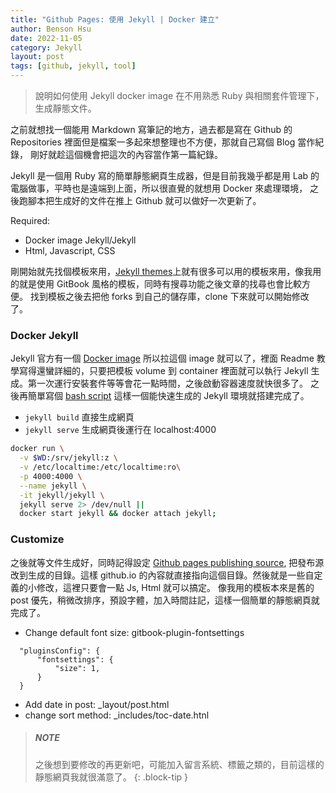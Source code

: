 ```yaml
---
title: "Github Pages: 使用 Jekyll | Docker 建立"
author: Benson Hsu
date: 2022-11-05
category: Jekyll
layout: post
tags: [github, jekyll, tool]
---
```


> 說明如何使用 Jekyll docker image 在不用熟悉 Ruby 與相關套件管理下，生成靜態文件。


之前就想找一個能用 Markdown 寫筆記的地方，過去都是寫在 Github 的 Repositories 裡面但是檔案一多起來想整理也不方便，那就自己寫個 Blog 當作紀錄，
剛好就趁這個機會把這次的內容當作第一篇紀錄。

Jekyll 是一個用 Ruby 寫的簡單靜態網頁生成器，但是目前我幾乎都是用 Lab 的電腦做事，平時也是遠端到上面，所以很直覺的就想用 Docker 來處理環境，
之後跑腳本把生成好的文件在推上 Github 就可以做好一次更新了。

Required:
- Docker image Jekyll/Jekyll
- Html, Javascript, CSS

剛開始就先找個模板來用，[Jekyll themes]上就有很多可以用的模板來用，像我用的就是使用 GitBook 風格的模板，同時有搜尋功能之後文章的找尋也會比較方便。
找到模板之後去把他 forks 到自己的儲存庫，clone 下來就可以開始修改了。

### Docker Jekyll

Jekyll 官方有一個 [Docker image] 所以拉這個 image 就可以了，裡面 Readme 教學寫得還蠻詳細的，只要把模板 volume 
到 container 裡面就可以執行 Jekyll 生成。第一次運行安裝套件等等會花一點時間，之後啟動容器速度就快很多了。
之後再簡單寫個 [bash script] 這樣一個能快速生成的 Jekyll 環境就搭建完成了。

- `jekyll build` 直接生成網頁
- `jekyll serve` 生成網頁後運行在 localhost:4000 

```bash
docker run \
  -v $WD:/srv/jekyll:z \
  -v /etc/localtime:/etc/localtime:ro\
  -p 4000:4000 \
  --name jekyll \
  -it jekyll/jekyll \
  jekyll serve 2> /dev/null || 
  docker start jekyll && docker attach jekyll;
```

### Customize

之後就等文件生成好，同時記得設定 [Github pages publishing source], 把發布源改到生成的目錄。這樣 github.io 
的內容就直接指向這個目錄。然後就是一些自定義的小修改，這裡只要會一點 Js, Html 就可以搞定。
像我用的模板本來是舊的 post 優先，稍微改排序，預設字體，加入時間註記，這樣一個簡單的靜態網頁就完成了。

- Change default font size: gitbook-plugin-fontsettings

```
  "pluginsConfig": {
      "fontsettings": {
          "size": 1,
      }
  }
```

- Add date in post: _layout/post.html
- change sort method: _includes/toc-date.htnl

> ##### NOTE
>
> 之後想到要修改的再更新吧，可能加入留言系統、標籤之類的，目前這樣的靜態網頁我就很滿意了。
{: .block-tip }


[Jekyll themes]: http://jekyllthemes.org/
[Docker image]: https://hub.docker.com/r/jekyll/jekyll/
[Github pages publishing source]: https://docs.github.com/en/pages/getting-started-with-github-pages/configuring-a-publishing-source-for-your-github-pages-site
[bash script]: https://github.com/Hotshot824/Hotshot824.github.io/blob/master/build.sh